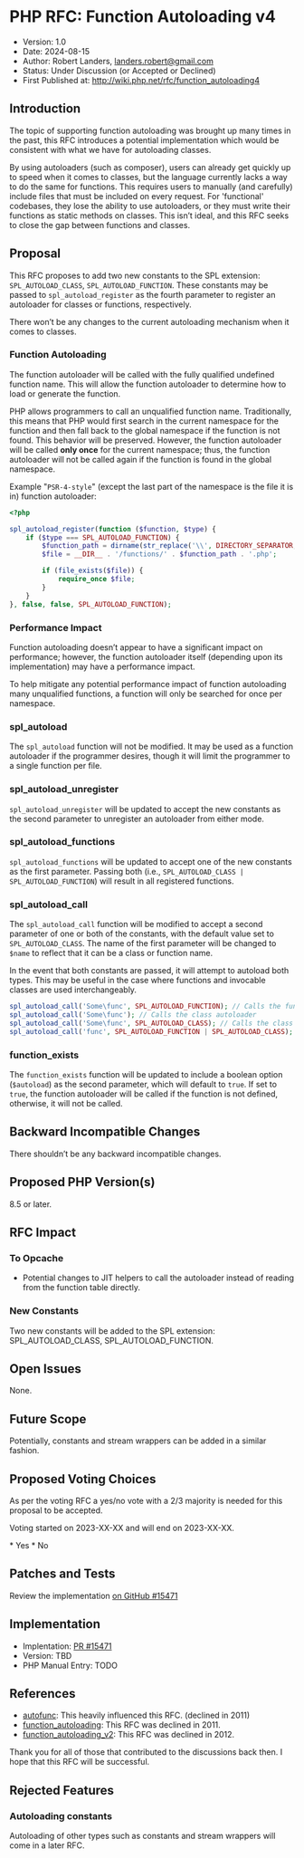 # PHP RFC: Function Autoloading v4

* Version: 1.0
* Date: 2024-08-15
* Author: Robert Landers, landers.robert@gmail.com
* Status: Under Discussion (or Accepted or Declined)
* First Published at: <http://wiki.php.net/rfc/function_autoloading4>

## Introduction

The topic of supporting function autoloading was brought up many times in the past, this RFC introduces a potential
implementation which would be consistent with what we have for autoloading classes.

By using autoloaders (such as composer),
users can already get quickly up to speed when it comes to classes,
but the language currently lacks a way to do the same for functions.
This requires users to manually (and carefully) include files that must be included on every request.
For 'functional' codebases,
they lose the ability to use autoloaders, or they must write their functions as static methods on classes.
This isn’t ideal, and this RFC seeks to close the gap between functions and classes.

## Proposal

This RFC proposes to add two new constants to the SPL extension: `SPL_AUTOLOAD_CLASS`, `SPL_AUTOLOAD_FUNCTION`.
These constants may be passed to `spl_autoload_register` as the fourth parameter
to register an autoloader for classes or functions, respectively.

There won’t be any changes to the current autoloading mechanism when it comes to classes.

### Function Autoloading

The function autoloader will be called with the fully qualified undefined function name.
This will allow the function autoloader to determine how to load or generate the function.

PHP allows programmers to call an unqualified function name.
Traditionally, this means that PHP would first search in the current namespace for the function
and then fall back to the global namespace if the function is not found.
This behavior will be preserved.
However, the function autoloader will be called **only once** for the current namespace;
thus, the function autoloader will not be called again if the function is found in the global namespace.

Example "`PSR-4-style`" (except the last part of the namespace is the file it is in) function autoloader:

```php
<?php

spl_autoload_register(function ($function, $type) {
    if ($type === SPL_AUTOLOAD_FUNCTION) {
        $function_path = dirname(str_replace('\\', DIRECTORY_SEPARATOR, $function));
        $file = __DIR__ . '/functions/' . $function_path . '.php';

        if (file_exists($file)) {
            require_once $file;
        }
    }
}, false, false, SPL_AUTOLOAD_FUNCTION);
```

### Performance Impact

Function autoloading doesn’t appear to have a significant impact on performance; however, the function autoloader itself
(depending upon its implementation) may have a performance impact.

To help mitigate any potential performance impact of function autoloading many unqualified functions,
a function will only be searched for once per namespace.

### spl_autoload

The `spl_autoload` function will not be modified.
It may be used as a function autoloader if the programmer desires,
though it will limit the programmer to a single function per file.

### spl_autoload_unregister

`spl_autoload_unregister` will be updated to accept the new constants as the second parameter to unregister an
autoloader from either mode.

### spl_autoload_functions

`spl_autoload_functions` will be updated to accept one of the new constants as the first parameter. Passing both (i.e.,
`SPL_AUTOLOAD_CLASS | SPL_AUTOLOAD_FUNCTION`) will result in all registered functions.

### spl_autoload_call

The `spl_autoload_call` function will be modified to accept a second parameter of one or both of the constants,
with the default value set to `SPL_AUTOLOAD_CLASS`.
The name of the first parameter will be changed to `$name` to reflect that it can be a class or function name.

In the event that both constants are passed, it will attempt to autoload both types.
This may be useful in the case where functions and invocable classes are used interchangeably.

```php
spl_autoload_call('Some\func', SPL_AUTOLOAD_FUNCTION); // Calls the function autoloader
spl_autoload_call('Some\func'); // Calls the class autoloader
spl_autoload_call('Some\func', SPL_AUTOLOAD_CLASS); // Calls the class autoloader
spl_autoload_call('func', SPL_AUTOLOAD_FUNCTION | SPL_AUTOLOAD_CLASS); // Calls both autoloaders with the name 'func'
```

### function_exists

The `function_exists` function will be updated to include a boolean option (`$autoload`) as the second parameter,
which will default to `true`.
If set to `true`, the function autoloader will be called if the function is not defined, otherwise, it will not be
called.

## Backward Incompatible Changes

There shouldn’t be any backward incompatible changes.

## Proposed PHP Version(s)

8.5 or later.

## RFC Impact

### To Opcache

- Potential changes to JIT helpers to call the autoloader instead of reading from the function table directly.

### New Constants

Two new constants will be added to the SPL extension: SPL_AUTOLOAD_CLASS, SPL_AUTOLOAD_FUNCTION.

## Open Issues

None.

## Future Scope

Potentially, constants and stream wrappers can be added in a similar fashion.

## Proposed Voting Choices

As per the voting RFC a yes/no vote with a 2/3 majority is needed for this proposal to be accepted.

Voting started on 2023-XX-XX and will end on 2023-XX-XX.

<!-- markdownlint-disable MD037 -->
<doodle title="Implement Function Autoloading v4, as described" auth="withinboredom" voteType="single" closed="true" closeon="2022-01-01T00:00:00Z">
   * Yes
   * No
</doodle>
<!-- markdownlint-disable MD037 -->

## Patches and Tests

Review the implementation [on GitHub #15471](https://github.com/php/php-src/pull/15471)

## Implementation

- Implentation: [PR #15471](https://github.com/php/php-src/pull/15471)
- Version: TBD
- PHP Manual Entry: TODO

## References

- [autofunc](https://wiki.php.net/rfc/autofunc): This heavily influenced this RFC. (declined in 2011)
- [function_autoloading](https://wiki.php.net/rfc/function_autoloading): This RFC was declined in 2011.
- [function_autoloading_v2](https://wiki.php.net/rfc/function_autoloading2): This RFC was declined in 2012.

Thank you for all of those that contributed to the discussions back then. I hope that this RFC will be successful.

## Rejected Features

### Autoloading constants

Autoloading of other types such as constants and stream wrappers will come in a later RFC.
